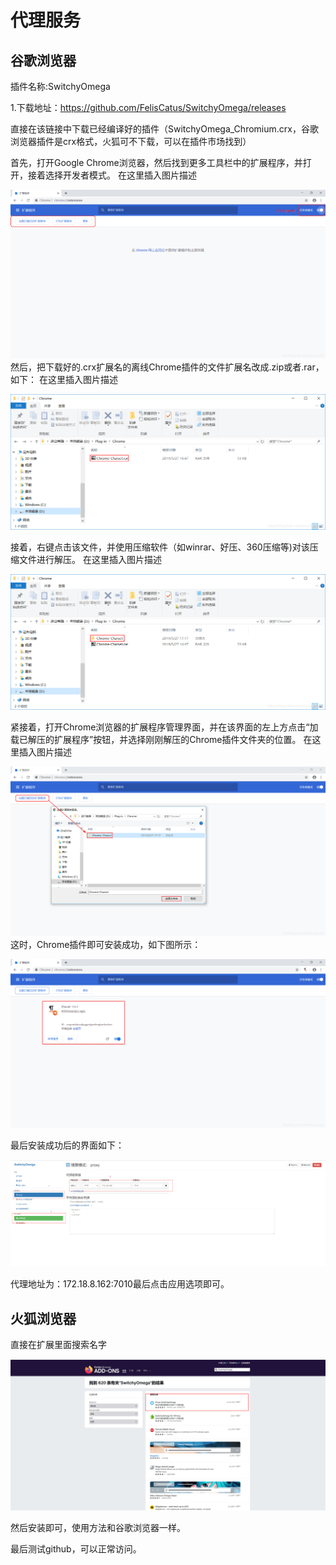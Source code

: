 # 代理服务

## 谷歌浏览器

插件名称:SwitchyOmega

1.下载地址：https://github.com/FelisCatus/SwitchyOmega/releases

直接在该链接中下载已经编译好的插件（SwitchyOmega_Chromium.crx，谷歌浏览器插件是crx格式，火狐可不下载，可以在插件市场找到）

首先，打开Google Chrome浏览器，然后找到更多工具栏中的扩展程序，并打开，接着选择开发者模式。
在这里插入图片描述

![在这里插入图片描述](./img/dl1.png)然后，把下载好的.crx扩展名的离线Chrome插件的文件扩展名改成.zip或者.rar，如下：
在这里插入图片描述

![在这里插入图片描述](./img/dl2.png)

接着，右键点击该文件，并使用压缩软件（如winrar、好压、360压缩等)对该压缩文件进行解压。
在这里插入图片描述

![在这里插入图片描述](./img/dl3.png)

紧接着，打开Chrome浏览器的扩展程序管理界面，并在该界面的左上方点击“加载已解压的扩展程序”按钮，并选择刚刚解压的Chrome插件文件夹的位置。
在这里插入图片描述

![在这里插入图片描述](./img/dl4.png)这时，Chrome插件即可安装成功，如下图所示：

![在这里插入图片描述](./img/dl5.png)

最后安装成功后的界面如下：

![image-20210705085111497](./img/代理服务.png)

代理地址为：172.18.8.162:7010最后点击应用选项即可。

## 火狐浏览器

直接在扩展里面搜索名字

![image-20210705085454531](./img/火狐插件.png)

然后安装即可，使用方法和谷歌浏览器一样。

最后测试github，可以正常访问。

